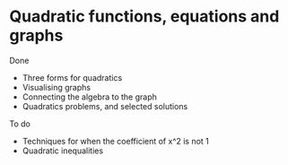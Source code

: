 # Quadratic functions, equations and graphs

Done

* Three forms for quadratics
* Visualising graphs
* Connecting the algebra to the graph
* Quadratics problems, and selected solutions

To do

* Techniques for when the coefficient of x^2 is not 1
* Quadratic inequalities
